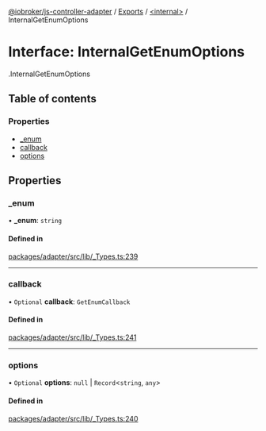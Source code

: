 [@iobroker/js-controller-adapter](../README.md) / [Exports](../modules.md) / [<internal\>](../modules/internal_.md) / InternalGetEnumOptions

# Interface: InternalGetEnumOptions

[<internal>](../modules/internal_.md).InternalGetEnumOptions

## Table of contents

### Properties

- [\_enum](internal_.InternalGetEnumOptions.md#_enum)
- [callback](internal_.InternalGetEnumOptions.md#callback)
- [options](internal_.InternalGetEnumOptions.md#options)

## Properties

### \_enum

• **\_enum**: `string`

#### Defined in

[packages/adapter/src/lib/_Types.ts:239](https://github.com/ioBroker/ioBroker.js-controller/blob/c20b6373/packages/adapter/src/lib/_Types.ts#L239)

___

### callback

• `Optional` **callback**: `GetEnumCallback`

#### Defined in

[packages/adapter/src/lib/_Types.ts:241](https://github.com/ioBroker/ioBroker.js-controller/blob/c20b6373/packages/adapter/src/lib/_Types.ts#L241)

___

### options

• `Optional` **options**: ``null`` \| `Record`<`string`, `any`\>

#### Defined in

[packages/adapter/src/lib/_Types.ts:240](https://github.com/ioBroker/ioBroker.js-controller/blob/c20b6373/packages/adapter/src/lib/_Types.ts#L240)
